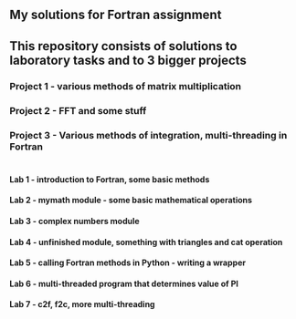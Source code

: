## My solutions for Fortran assignment

## This repository consists of solutions to laboratory tasks and to 3 bigger projects

### Project 1 - various methods of matrix multiplication

### Project 2 - FFT and some stuff

### Project 3 - Various methods of integration, multi-threading in Fortran

#

#### Lab 1 - introduction to Fortran, some basic methods

#### Lab 2 - mymath module - some basic mathematical operations

#### Lab 3 - complex numbers module

#### Lab 4 - unfinished module, something with triangles and cat operation

#### Lab 5 - calling Fortran methods in Python - writing a wrapper

#### Lab 6 - multi-threaded program that determines value of PI

####  Lab 7 - c2f, f2c, more multi-threading 
